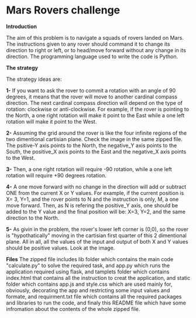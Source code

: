 # Mars Rovers challenge
**Introduction**

The aim of this problem is to navigate a squads of rovers landed on Mars. The instructions given to any rover should command it to change its direction to right or left, or to head/move forward without any change in its direction. The programming language used to write the code is Python. 



**The strategy**

The strategy ideas are:

**1-** If you want to ask the rover to commit a rotation with an angle of 90 degrees, it means that the rover will move to another cardinal compass direction. The next cardinal compass direction will depend on the type of rotation: clockwise or anti-clockwise. For example, if the rover is pointing to the North, a one right rotation will make it point to the East while a one left rotation will make it point to the West. 
                 
**2-** Assuming the grid around the rover is like the four infinite regions of the two dimentional cartisian plane. Check the image in the same zipped file. The psitive-Y axis points to the North, the negative_Y axis points to the South, the positive_X axis points to the East and the negative_X axis points to the West. 


**3-** Then, a one right rotation will require -90 rotation, while a one left rotation will require +90 degrees rotation. 

**4-** A one move forward with no change in the direction will add or subtract ONE from the current X or Y values. For example, if the current position is X= 3, Y=1, and the rover points to N and the instruction is only, M, a one move forward. Then, as N is refering the positive_Y axis, one should be added to the Y value and the final position will be: X=3, Y=2, and the same direction to the North.

**5-** As givin in the problem, the rover's lower left corner is (0,0), so the rover is "hypothatically" moving in the cartisian first quarter of this 2 dimentional plane. All in all, all the values of the input and output of both X and Y values should be positive values. Look at the image. 

 
 
 
 
 **Files**
 The zipped file includes lib folder which contains the main code "calculate.py" to solve the required task, and app.py which runs the application required using flask, and tamplets folder which contains index.html that contains all the instruction to creat the application, and static folder which contains app.js and style.css which are used mainly for, obviously, decorating the app and restricting some input values and formate, and requirment.txt file which contains all the required packages and libraries to run the code, and finaly this README file which have some infromation about the contents of the whole zipped file.


